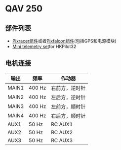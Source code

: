 # QAV 250



## 部件列表

- [Pixracer组件](../flight_controller/pixracer.md)或者[Pixfalcon组件](../flight_controller/pixfalcon.md)(包括GPS和电源模块)
- [Mini telemetry set](../flight_controller/pixfalcon.md)for HKPilot32

## 电机连接

| 输出    | 频率     | 作动器     |
| ----- | ------ | ------- |
| MAIN1 | 400 Hz | 右前方，逆时针 |
| MAIN2 | 400 Hz | 左后方，逆时针 |
| MAIN3 | 400 Hz | 左前方，顺时针 |
| MAIN4 | 400 Hz | 右后方，顺时针 |
| AUX1  | 50 Hz  | RC AUX1 |
| AUX2  | 50 Hz  | RC AUX2 |
| AUX3  | 50 Hz  | RC AUX3 |